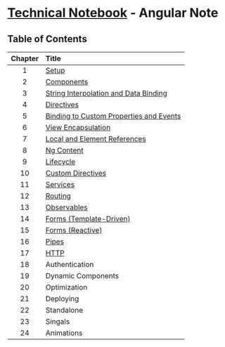 # [Technical Notebook](../README.md) - Angular Note

## Table of Contents
| Chapter | Title |
| :-: | :- |
| 1 | [Setup](./notes/Chapter_1.md) |
| 2 | [Components](./notes/Chapter_2.md) |
| 3 | [String Interpolation and Data Binding](./notes/Chapter_3.md) |
| 4 | [Directives](./notes/Chapter_4.md) |
| 5 | [Binding to Custom Properties and Events](./notes/Chapter_5.md) |
| 6 | [View Encapsulation](./notes/Chapter_6.md) |
| 7 | [Local and Element References](./notes/Chapter_7.md) |
| 8 | [Ng Content](./notes/Chapter_8.md) |
| 9 | [Lifecycle](./notes/Chapter_9.md) |
| 10 | [Custom Directives](./notes/Chapter_10.md) |
| 11 | [Services](./notes/Chapter_11.md) |
| 12 | [Routing](./notes/Chapter_12.md) |
| 13 | [Observables](./notes/Chapter_13.md) |
| 14 | [Forms (Template-Driven)](./notes/Chapter_14.md) |
| 15 | [Forms (Reactive)](./notes/Chapter_15.md) |
| 16 | [Pipes](./notes/Chapter_16.md) |
| 17 | [HTTP](./notes/Chapter_17.md) |
| 18 | Authentication |
| 19 | Dynamic Components |
| 20 | Optimization |
| 21 | Deploying |
| 22 | Standalone |
| 23 | Singals |
| 24 | Animations |

<br>
